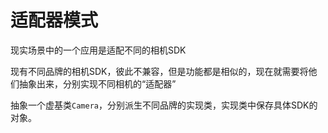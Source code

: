 # 适配器模式

现实场景中的一个应用是适配不同的相机SDK

现有不同品牌的相机SDK，彼此不兼容，但是功能都是相似的，现在就需要将他们抽象出来，分别实现不同相机的“适配器”

抽象一个虚基类`Camera`，分别派生不同品牌的实现类，实现类中保存具体SDK的对象。
